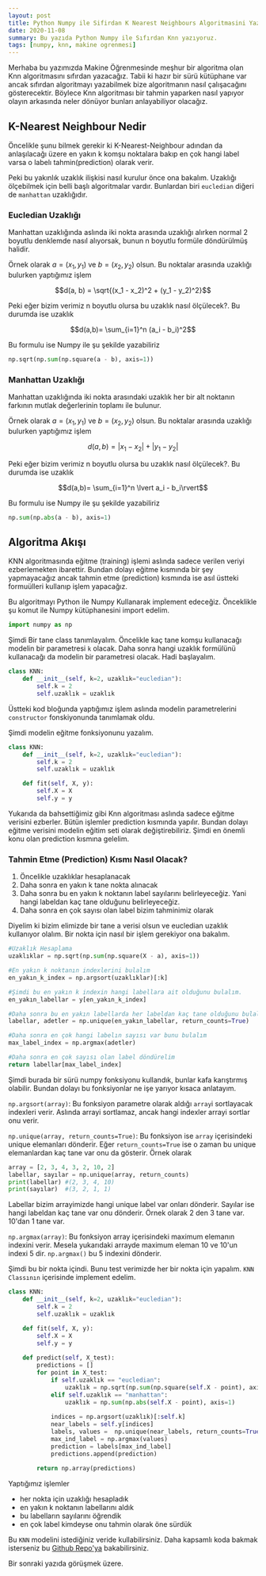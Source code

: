 ```yaml
---
layout: post
title: Python Numpy ile Sifirdan K Nearest Neighbours Algoritmasini Yazalim
date: 2020-11-08 
summary: Bu yazıda Python Numpy ile Sıfırdan Knn yazıyoruz. 
tags: [numpy, knn, makine ogrenmesi]
---
```


Merhaba bu yazımızda Makine Öğrenmesinde meşhur bir algoritma olan Knn algoritmasını sıfırdan yazacağız. Tabii ki
hazır bir sürü kütüphane var ancak sıfırdan algoritmayı yazabilmek bize algoritmanın nasıl çalışacağını gösterecektir. 
Böylece Knn algoritması bir tahmin yaparken nasıl yapıyor olayın arkasında neler dönüyor bunları anlayabiliyor olacağız. 


## K-Nearest Neighbour Nedir

Öncelikle şunu bilmek gerekir ki K-Nearest-Neighbour adından da anlaşılacağı üzere en yakın k komşu noktalara bakıp en çok hangi label varsa o labelı tahmin(prediction)  olarak verir. 

Peki bu yakınlık uzaklık ilişkisi nasıl kurulur önce ona bakalım. Uzaklığı ölçebilmek için belli başlı algoritmalar vardır. Bunlardan biri `eucledian` diğeri de `manhattan` uzaklığıdır. 

### Eucledian Uzaklığı 

Manhattan uzaklığında aslında iki nokta arasında uzaklığı alırken normal 2 boyutlu denklemde nasıl alıyorsak, bunun n boyutlu formüle döndürülmüş halidir. 

Örnek olarak $a = (x_1, y_1)$ ve $b = (x_2, y_2)$ olsun. Bu noktalar arasında uzaklığı bulurken yaptığımız işlem 

$$d(a, b) = \sqrt{(x_1 - x_2)^2 + (y_1 - y_2)^2}$$

Peki eğer bizim verimiz n boyutlu olursa bu uzaklık nasıl ölçülecek?. Bu durumda ise uzaklık 

$$d(a,b)= \sum_{i=1}^n (a_i - b_i)^2$$

Bu formulu ise Numpy ile şu şekilde yazabiliriz

```python
np.sqrt(np.sum(np.square(a - b), axis=1))
```

### Manhattan Uzaklığı 

Manhattan uzaklığında iki nokta arasındaki uzaklık her bir alt noktanın farkının mutlak değerlerinin toplamı ile bulunur. 


Örnek olarak $a = (x_1, y_1)$ ve $b = (x_2, y_2)$ olsun. Bu noktalar arasında uzaklığı bulurken yaptığımız işlem

 $$d(a, b) = \lvert x_1 - x_2\rvert + \lvert y_1 - y_2 \rvert$$


Peki eğer bizim verimiz n boyutlu olursa bu uzaklık nasıl ölçülecek?. Bu durumda ise uzaklık

 $$d(a,b)= \sum_{i=1}^n \lvert a_i - b_i\rvert$$

Bu formulu ise Numpy ile şu şekilde yazabiliriz
```python
np.sum(np.abs(a - b), axis=1)
```
## Algoritma Akışı

KNN algoritmasında eğitme (training) işlemi aslında sadece verilen veriyi ezberlemekten ibarettir. Bundan dolayı eğitme kısmında bir şey yapmayacağız ancak tahmin etme (prediction) kısmında ise asıl üstteki formuülleri kullanıp işlem yapacağız. 

Bu algoritmayı Python ile Numpy  Kullanarak implement edeceğiz. 
Önceklikle şu komut ile Numpy kütüphanesini import edelim.

```python
import numpy as np
```

Şimdi Bir tane class tanımlayalım. 
Öncelikle kaç tane komşu kullanacağı modelin bir parametresi `k` olacak. Daha sonra hangi uzaklık formülünü kullanacağı da modelin bir parametresi olacak. Hadi başlayalım.

```python
class KNN:
    def __init__(self, k=2, uzaklık="eucledian"):
        self.k = 2
        self.uzaklık = uzaklık
```

Üstteki kod bloğunda yaptığımız işlem aslında modelin parametrelerini `constructor` fonskiyonunda tanımlamak oldu. 

Şimdi modelin eğitme fonksiyonunu yazalım. 

```python
class KNN:
    def __init__(self, k=2, uzaklık="eucledian"):
        self.k = 2
        self.uzaklık = uzaklık

    def fit(self, X, y):
        self.X = X
        self.y = y
```

Yukarıda da bahsettiğimiz gibi Knn algoritması aslında sadece eğitme verisini ezberler. Bütün işlemler prediction kısmında yapılır. Bundan dolayı eğitme verisini modelin eğitim seti olarak değiştirebiliriz. 
Şimdi en önemli konu olan prediction kısmına gelelim. 

### Tahmin Etme (Prediction) Kısmı Nasıl Olacak?

1. Öncelikle uzaklıklar hesaplanacak
2. Daha sonra en yakın k tane nokta alınacak
3. Daha sonra bu en yakın k noktanın label sayılarını belirleyeceğiz. Yani hangi labeldan kaç tane olduğunu belirleyeceğiz.
4. Daha sonra en çok sayısı olan label bizim tahminimiz olarak

Diyelim ki bizim elimizde bir tane a verisi olsun ve eucledian uzaklık kullanıyor olalım. Bir nokta için nasıl bir işlem gerekiyor ona bakalım.
```python
#Uzaklık Hesaplama
uzaklıklar = np.sqrt(np.sum(np.square(X - a), axis=1))

#En yakın k noktanın indexlerini bulalım
en_yakın_k_index = np.argsort(uzaklıklar)[:k]

#Şimdi bu en yakın k indexin hangi labellara ait olduğunu bulalım.
en_yakın_labellar = y[en_yakın_k_index]

#Daha sonra bu en yakın labellarda her labeldan kaç tane olduğunu bulalım
labellar, adetler = np.unique(en_yakın_labellar, return_counts=True)

#Daha sonra en çok hangi labelın sayısı var bunu bulalım
max_label_index = np.argmax(adetler)

#Daha sonra en çok sayısı olan label döndürelim
return labellar[max_label_index]
```
Şimdi burada bir sürü numpy fonksiyonu kullandık, bunlar kafa karıştırmış olabilir. Bundan dolayı bu fonksiyonlar ne işe yarıyor kısaca anlatayım. 

`np.argsort(array)`: Bu fonksiyon parametre olarak aldığı `array`i sortlayacak indexleri verir. Aslında arrayi sortlamaz, ancak hangi indexler arrayi sortlar onu verir. 

`np.unique(array, return_counts=True)`: Bu fonksiyon ise `array` içerisindeki unique elemanları dönderir. Eğer `return_counts=True` ise o zaman bu unique elemanlardan kaç tane var onu da gösterir. Örnek olarak
```python
array = [2, 3, 4, 3, 2, 10, 2]
labellar, sayılar = np.unique(array, return_counts)
print(labellar) #(2, 3, 4, 10)
print(sayılar)  #(3, 2, 1, 1)
```
Labellar bizim arrayimizde hangi unique label var onları dönderir. Sayılar ise hangi labeldan kaç tane var onu dönderir. Örnek olarak 2 den 3 tane var. 10'dan 1 tane var. 

`np.argmax(array)`: Bu fonksiyon array içerisindeki maximum elemanın indexini verir. Mesela yukarıdaki arrayde maximum eleman 10 ve 10'un indexi 5 dir. `np.argmax()` bu 5 indexini dönderir. 
 
Şimdi bu bir nokta içindi. Bunu test verimizde her bir nokta için yapalım. `KNN Classının` içerisinde implement edelim.


```python
class KNN:
    def __init__(self, k=2, uzaklık="eucledian"):
        self.k = 2
        self.uzaklık = uzaklık

    def fit(self, X, y):
        self.X = X
        self.y = y
    
    def predict(self, X_test):
        predictions = []
        for point in X_test:
            if self.uzaklık == "eucledian":
                uzaklık = np.sqrt(np.sum(np.square(self.X - point), axis=1))
            elif self.uzaklık == "manhattan":
                uzaklık = np.sum(np.abs(self.X - point), axis=1)
        
            indices = np.argsort(uzaklık)[:self.k]                        
            near_labels = self.y[indices]                                   
            labels, values =  np.unique(near_labels, return_counts=True)      
            max_ind_label = np.argmax(values)                               
            prediction = labels[max_ind_label]    
            predictions.append(prediction)
        
        return np.array(predictions) 

```
Yaptığımız işlemler

* her nokta için uzaklığı hesapladık
* en yakın k noktanın labellarını aldık
* bu labelların sayılarını öğrendik
* en çok label kimdeyse onu tahmin olarak öne sürdük


Bu `KNN` modelini istediğiniz veride kullabilirsiniz. Daha kapsamlı koda bakmak isterseniz bu [Github Repo'ya](https://github.com/ocakhasan/machine-learning-from-scratch) bakabilirsiniz. 

Bir sonraki yazıda görüşmek üzere. 